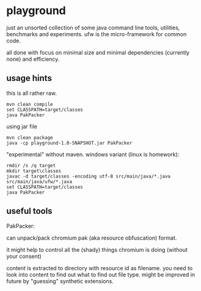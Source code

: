 # playground 

just an unsorted collection of some java command line tools, utilities, benchmarks and experiments.
ufw is the micro-framework for common code.

all done with focus on minimal size and minimal dependencies (currently none) and efficiency.

## usage hints

this is all rather raw.

```
mvn clean compile
set CLASSPATH=target/classes
java PakPacker
```

using jar file
```
mvn clean package
java -cp playground-1.0-SNAPSHOT.jar PakPacker
```

"experimental" without maven. windows variant (linux is homework):
```
rmdir /s /q target
mkdir target\classes
javac -d target/classes -encoding utf-8 src/main/java/*.java src/main/java/ufw/*.java
set CLASSPATH=target/classes
java PakPacker
```


## useful tools

PakPacker:

can unpack/pack chromium pak (aka resource obfuscation) format.

it might help to control all the (shady) things chromium is doing (without your consent)

content is extracted to directory with resource id as filename.
you need to look into content to find out what to find out file type.
might be improved in future by "guessing" synthetic extensions.
